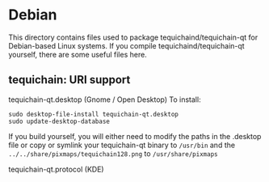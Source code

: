 # Debian

This directory contains files used to package tequichaind/tequichain-qt
for Debian-based Linux systems. If you compile tequichaind/tequichain-qt yourself, there are some useful files here.

## tequichain: URI support

tequichain-qt.desktop (Gnome / Open Desktop)
To install:

    sudo desktop-file-install tequichain-qt.desktop
    sudo update-desktop-database

If you build yourself, you will either need to modify the paths in
the .desktop file or copy or symlink your tequichain-qt binary to `/usr/bin`
and the `../../share/pixmaps/tequichain128.png` to `/usr/share/pixmaps`

tequichain-qt.protocol (KDE)

